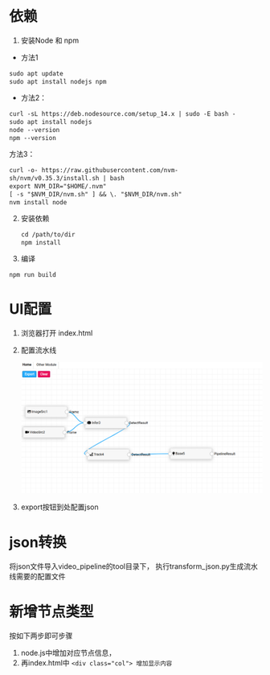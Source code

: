# 依赖

1. 安装Node 和 npm

* 方法1

```
sudo apt update
sudo apt install nodejs npm
```

* 方法2：

```
curl -sL https://deb.nodesource.com/setup_14.x | sudo -E bash -
sudo apt install nodejs
node --version
npm --version
```

方法3：

```
curl -o- https://raw.githubusercontent.com/nvm-sh/nvm/v0.35.3/install.sh | bash
export NVM_DIR="$HOME/.nvm"
[ -s "$NVM_DIR/nvm.sh" ] && \. "$NVM_DIR/nvm.sh"
nvm install node
```

2. 安装依赖

   ```
   cd /path/to/dir
   npm install
   ```
3. 编译

```
npm run build
```

# UI配置

1. 浏览器打开 index.html
2. 配置流水线

   ![可视化配置界面](./image/README/1712490562834.png)
3. export按钮到处配置json

# json转换

将json文件导入video_pipeline的tool目录下， 执行transform_json.py生成流水线需要的配置文件


# 新增节点类型

按如下两步即可步骤

1. node.js中增加对应节点信息，
2. 再index.html中 `<div class="col"> 增加显示内容`
